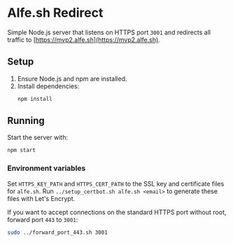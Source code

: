# Alfe.sh Redirect

Simple Node.js server that listens on HTTPS port `3001` and redirects all traffic to [https://mvp2.alfe.sh](https://mvp2.alfe.sh).

## Setup
1. Ensure Node.js and npm are installed.
2. Install dependencies:
   ```bash
   npm install
   ```

## Running
Start the server with:
```bash
npm start
```

### Environment variables
Set `HTTPS_KEY_PATH` and `HTTPS_CERT_PATH` to the SSL key and certificate files for `alfe.sh`.
Run `../setup_certbot.sh alfe.sh <email>` to generate these files with Let's Encrypt.

If you want to accept connections on the standard HTTPS port without root, forward port `443` to `3001`:
```bash
sudo ../forward_port_443.sh 3001
```
